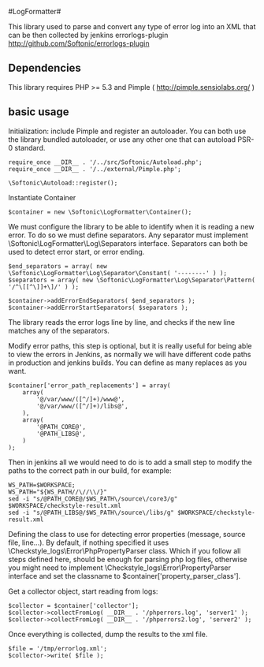 #LogFormatter#

This library used to parse and convert any type of error log into an XML that can be then collected by jenkins errorlogs-plugin http://github.com/Softonic/errorlogs-plugin

## Dependencies ##
This library requires PHP >= 5.3 and Pimple ( http://pimple.sensiolabs.org/ )

## basic usage ##

Initialization: include Pimple and register an autoloader. You can both use the library bundled autoloader, or use any other one that can autoload PSR-0 standard.

    require_once __DIR__ . '/../src/Softonic/Autoload.php';
    require_once __DIR__ . '/../external/Pimple.php';

    \Softonic\Autoload::register();

Instantiate Container

    $container = new \Softonic\LogFormatter\Container();

We must configure the library to be able to identify when it is reading a new error. To do so we must define separators. Any separator must implement \Softonic\LogFormatter\Log\Separators interface. Separators can both be used to detect error start, or error ending.

    $end_separators = array( new \Softonic\LogFormatter\Log\Separator\Constant( '--------' ) );
    $separators = array( new \Softonic\LogFormatter\Log\Separator\Pattern( '/^\[[^\]]+\]/' ) );

    $container->addErrorEndSeparators( $end_separators );
    $container->addErrorStartSeparators( $separators );

The library reads the error logs line by line, and checks if the new line matches any of the separators.

Modify error paths, this step is optional, but it is really useful for being able to view the errors in Jenkins, as normally we will have different code paths in production and jenkins builds. You can define as many replaces as you want.

    $container['error_path_replacements'] = array(
    	array(
    		'@/var/www/([^/]+)/www@',
    		'@/var/www/([^/]+)/libs@',
    	),
    	array(
    		'@PATH_CORE@',
    		'@PATH_LIBS@',
    	)
    );

Then in jenkins all we would need to do is to add a small step to modify the paths to the correct path in our build, for example:

    WS_PATH=$WORKSPACE;
    WS_PATH="${WS_PATH//\//\\/}"
    sed -i "s/@PATH_CORE@/$WS_PATH\/source\/core3/g" $WORKSPACE/checkstyle-result.xml
    sed -i "s/@PATH_LIBS@/$WS_PATH\/source\/libs/g" $WORKSPACE/checkstyle-result.xml

Defining the class to use for detecting error properties (message, source file, line...). By default, if nothing specified it uses \Checkstyle_logs\Error\PhpPropertyParser class. Which if you follow all steps defined here, should be enough for parsing php log files, otherwise you might need to implement \Checkstyle_logs\Error\PropertyParser interface and set the classname to $container['property_parser_class'].

Get a collector object, start reading from logs:

    $collector = $container['collector'];
    $collector->collectFromLog( __DIR__ . '/phperrors.log', 'server1' );
    $collector->collectFromLog( __DIR__ . '/phperrors2.log', 'server2' );

Once everything is collected, dump the results to the xml file.

    $file = '/tmp/errorlog.xml';
    $collector->write( $file );